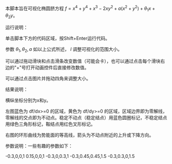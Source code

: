 本脚本旨在可视化椭圆脐方程 $f = x^4 + y^4 + x^3 - 2 x y^2 + a (x^2 + y^2) + \theta_1 x + \theta_2 y$。

运行说明：

单击脚本下方的代码区域，按Shift+Enter运行代码。

参数 $\theta_1,\theta_2,a$ 如以上公式所述， $l$ 调整可视化的范围大小。

可以通过拖动滑块和点击滑条改变数值（可能会卡），也可以通过点击每个滑块右边的"+"号打开动画控件后直接修改数值。

可以通过点击图片并拖动四角来调整大小。

结果说明：

横纵坐标分别为x和y。

左图蓝色为 df/dx>=0 的区域，黄色为 df/dy>=0 的区域，区域边界即为零解线，零解线的交点即为不动点。稳定不动点（稳定结点）用蓝色圆圈标记，不稳定结点用绿色三角形标记，鞍结点用红色叉形标记。

右图的环形曲线为势能面的等高线，箭头为不动点附近的上升或下降方向。

参数说明：一些有趣的参数如下：

-0.3,0,0,1
0.15,0,0,1
-0.3,0,0.3,1
-0.3,0.45,0.45,1.5
-0.3,0.3,0,1.5
